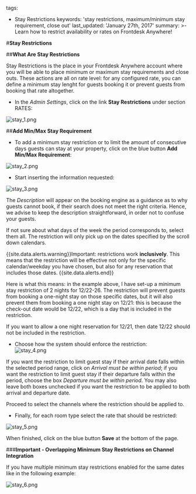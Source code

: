 tags:
  - Stay Restrictions
keywords: 'stay restrictions, maximum/minimum stay requirement, close out'
last_updated: 'January 27th, 2017'
summary: >-
  Learn how to restrict availability or rates on Frontdesk Anywhere!
 
 
#**Stay Restrictions**  

  
##**What Are Stay Restrictions**
  
  
Stay Restrictions is the place in your Frontdesk Anywhere account where you will be able to place minimum or maximum stay requirements and close outs.
These actions are all on rate level: for any configured rate, you can define a minimum stay lenght for guests booking it or prevent guests from booking that rate altogether.  


- In the _Admin Settings_, click on the link **Stay Restrictions** under section RATES:  


![stay_1.png]({{site.baseurl}}/images/stay_1.png)


##**Add Min/Max Stay Requirement**  


- To add a minimum stay restriction or to limit the amount of consecutive days guests can stay at your property, click on the blue button **Add Min/Max Requirement**:  

![stay_2.png]({{site.baseurl}}/images/stay_2.png)
  
  
 - Start inserting the information requested:
 
 ![stay_3.png]({{site.baseurl}}/images/stay_3.png)
 
 
The _Description_ will appear on the booking engine as a guidance as to why guests cannot book, if their search does not meet the right criteria. Hence, we advise to keep the description straightforward, in order not to confuse your guests.  

If not sure about what days of the week the period corresponds to, select them all. The restriction will only pick up on the dates specified by the scroll down calendars.  


{{site.data.alerts.warning}}Important: restrictions work **inclusively**. This means that the restriction will be effective not only for the specific calendar/weekday you have chosen, but also for any reservation that includes those dates.  {{site.data.alerts.end}}  


Here is what this means: in the example above, I have set-up a minimum stay restriction of 2 nights for 12/22-26. The restriction will prevent guests from booking a one-night stay on those specific dates, but it will also prevent them from booking a one night stay on 12/21: this is because the check-out date would be 12/22, which is a day that is included in the restriction.  

If you want to allow a one night reservation for 12/21, then date 12/22 should not be included in the restriction. 

- Choose how the system should enforce the restriction:  
![stay_4.png]({{site.baseurl}}/images/stay_4.png)
  
  
If you want the restriction to limit guest stay if their arrival date falls within the selected period range, click on _Arrival must be within period_; if you want the restriction to limit guest stay if their departure falls within the period, choose the box _Departure must be within period_. You may also leave both boxes unchecked if you want the restriction to be applied to both arrival and departure date.  

Proceed to select the channels where the restriction should be applied to.  
  

- Finally, for each room type select the rate that should be restricted:  

![stay_5.png]({{site.baseurl}}/images/stay_5.png)
  
  
When finished, click on the blue button **Save** at the bottom of the page.


###**Important - Overlapping Minimum Stay Restrictions on Channel Integration**    

If you have multiple minimum stay restrictions enabled for the same dates like in the following example:

![stay_6.png]({{site.baseurl}}/images/stay_6.png)

  


